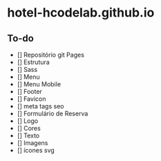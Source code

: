 # hotel-hcodelab.github.io


## To-do
- [] Repositório git Pages
- [] Estrutura
- [] Sass
- [] Menu
- [] Menu Mobile
- [] Footer
- [] Favicon
- [] meta tags seo
- [] Formulário de Reserva
- [] Logo
- [] Cores
- [] Texto
- [] Imagens
- [] ícones svg

